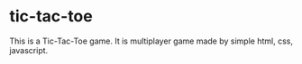 # tic-tac-toe
This is a Tic-Tac-Toe game. It is multiplayer game made by simple html, css, javascript.
